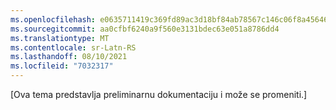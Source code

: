 ```yaml
---
ms.openlocfilehash: e0635711419c369fd89ac3d18bf84ab78567c146c06f8a456462608c170bca39
ms.sourcegitcommit: aa0cfbf6240a9f560e3131bdec63e051a8786dd4
ms.translationtype: MT
ms.contentlocale: sr-Latn-RS
ms.lasthandoff: 08/10/2021
ms.locfileid: "7032317"
---
```


[Ova tema predstavlja preliminarnu dokumentaciju i može se promeniti.]
